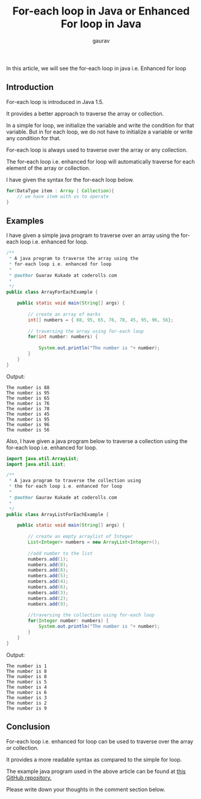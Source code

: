 ﻿---
layout: post
title: "For-each loop in Java or Enhanced For loop in Java"
author: gaurav
categories: [Java, Control Flow Statements]
description: "In this article, we will see the for-each loop in java i.e. Enhanced for loop"
---
In this article, we will see the for-each loop in java i.e. Enhanced for loop

## Introduction

For-each loop is introduced in Java 1.5.

It provides a better approach to traverse the array or collection.

In a simple for loop, we initialize the variable and write the condition for that variable. But in for each loop, we do not have to initialize a variable or write any condition for that.

For-each loop is always used to traverse over the array or any collection.

The for-each loop i.e. enhanced for loop will automatically traverse for each element of the array or collection.

I have given the syntax for the for-each loop below.

```java
for(DataType item : Array | Collection){
	// we have item with us to operate
}
``` 

## Examples

I have given a simple java program to traverse over an array using the for-each loop i.e. enhanced for loop.

```java
/**
 * A java program to traverse the array using the 
 * for-each loop i.e. enhanced for loop
 * 
 * @author Guarav Kukade at coderolls.com
 *
 */
public class ArrayForEachExample {

	public static void main(String[] args) {
		
		// create an array of marks
		int[] numbers = { 88, 95, 65, 76, 78, 45, 95, 96, 56};
		
		// traversing the array using for-each loop
		for(int number: numbers) {
			
			System.out.println("The number is "+ number);
		}
	}
}
```
Output:
```
The number is 88
The number is 95
The number is 65
The number is 76
The number is 78
The number is 45
The number is 95
The number is 96
The number is 56
```


Also, I have given a java program below to traverse a collection using the for-each loop i.e. enhanced for loop.

```java
import java.util.ArrayList;
import java.util.List;

/**
 * A java program to traverse the collection using
 * the for-each loop i.e. enhanced for loop
 * 
 * @author Gaurav Kukade at coderolls.com
 *
 */
public class ArrayListForEachExample {

	public static void main(String[] args) {
		
		// create an empty arraylist of Integer
		List<Integer> numbers = new ArrayList<Integer>();
		
		//add number to the list
		numbers.add(1);
		numbers.add(8);
		numbers.add(8);
		numbers.add(5);
		numbers.add(4);
		numbers.add(6);
		numbers.add(3);
		numbers.add(2);
		numbers.add(9);
		
		//traversing the collection using for-each loop
		for(Integer number: numbers) {
			System.out.println("The number is "+ number);
		}
	}
}
```
Output:
```
The number is 1
The number is 8
The number is 8
The number is 5
The number is 4
The number is 6
The number is 3
The number is 2
The number is 9
```

## Conclusion

For-each loop i.e. enhanced for loop can be used to traverse over the array or collection.

It provides a more readable syntax as compared to the simple for loop.

The example java program used in the above article can be found at [this GitHub repository.](https://github.com/coderolls/blogpost-coding-examples/tree/main/java-basic/for-each-loop)

Please write down your thoughts in the comment section below.
